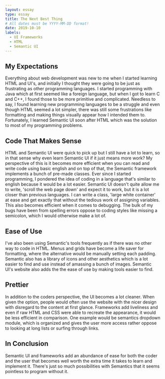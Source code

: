 ```yaml
---
layout: essay
type: essay
title: The Next Best Thing
# All dates must be YYYY-MM-DD format!
date: 2019-10-10
labels:
  - UI Frameworks
  - HTML
  - Semantic UI
---
```


## My Expectations

  Everything about web development was new to me when I started learning HTML and UI's, and initially I thought they were going to be just as frustrating as other programming languages. I started programming with Java which at first seemed like a foreign language, but when I got to learn C and C++, I found those to be more primitive and complicated. Needless to say, I found learning new programming languages to be a struggle and even though HTML seemed a lot simpler, there was still some frustrations like formatting and making things visually appear how I intended them to. Fortunately, I learned Semantic UI soon after HTML which was the solution to most of my programming problems.

## Code That Makes Sense

  HTML and Semantic UI were quick to pick up but I still have a lot to learn, so in that sense why even learn Semantic UI if it just means more work? My perspective of this is it becomes more efficient when you can read and write code using basic english and on top of that, the Semantic framework implements a bunch of pre-made classes. Ever since I started programming, I pondered the idea of coding in a language that's similar to english because it would be a lot easier. Semantic UI doesn't quite allow me to write, 'scroll the web page down' and expect it to work, but it is a lot closer than previous languages. I can write a class, 'large white container' at ease and get exactly that without the tedious work of assigning variables. This also becomes efficient when it comes to debugging. The bulk of my bugs have been from spelling errors oppose to coding styles like missing a semicolon, which I would otherwise make a lot of.

## Ease of Use

  I've also been using Semantic's tools frequently as if there was no other way to code in HTML. Menus and grids have become a life saver for formatting, where the alternative would be manually setting each padding. Semantic also has a library of icons and other aesthetics which is a lot easier to find and use instead of amassing a bunch of images. Semantic UI's website also adds the the ease of use by making tools easier to find.

## Prettier

  In addition to the coders perspective, the UI becomes a lot cleaner. When given the option, people would often use the website with the nicer design with disregard to the content at first glance. Frameworks add liveliness and even if raw HTML and CSS were able to recreate the appearance, it would be less efficient in comparison. One example would be semantics dropdown module, which is organized and gives the user more access rather oppose to looking at long lists or surfing through links.

## In Conclusion

  Semantic UI and frameworks add an abundance of ease for both the coder and the user that becomes well worth the extra time it takes to learn and implement it. There's just so much possibilities with Semantics that it seems pointless to program without it.